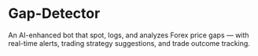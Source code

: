 # Gap-Detector
An AI-enhanced bot that spot, logs, and analyzes Forex price gaps — with real-time alerts, trading strategy suggestions, and trade outcome tracking.
